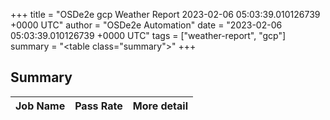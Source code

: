 +++
title = "OSDe2e gcp Weather Report 2023-02-06 05:03:39.010126739 +0000 UTC"
author = "OSDe2e Automation"
date = "2023-02-06 05:03:39.010126739 +0000 UTC"
tags = ["weather-report", "gcp"]
summary = "<table class=\"summary\"></table>"
+++
## Summary

| Job Name | Pass Rate | More detail |
|----------|-----------|-------------|




